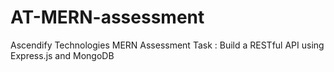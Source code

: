 # AT-MERN-assessment
Ascendify Technologies MERN Assessment Task : Build a RESTful API using Express.js and MongoDB
